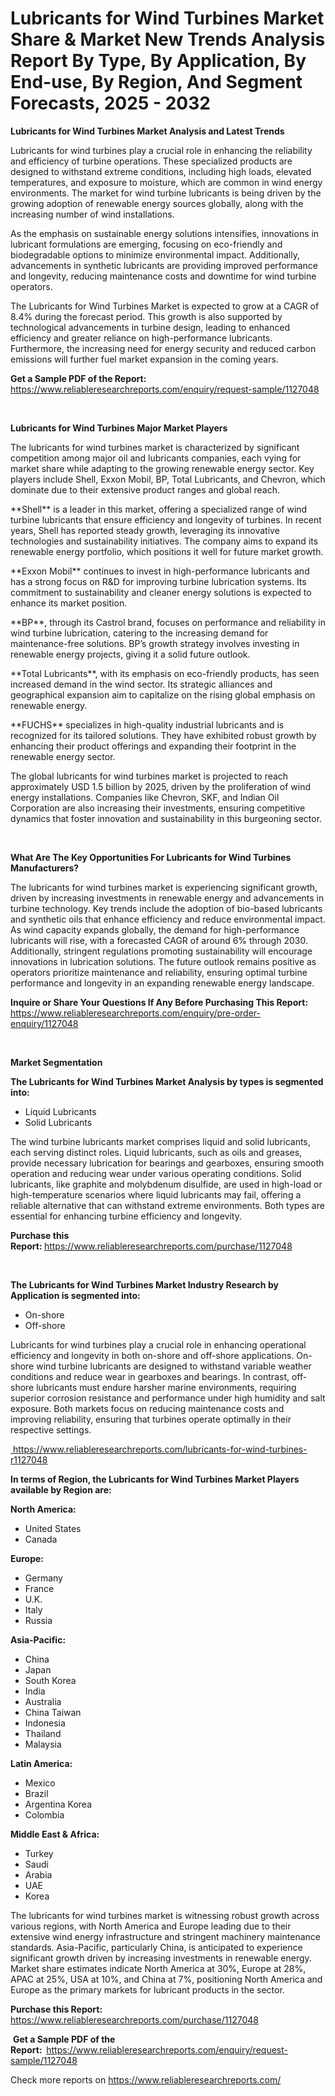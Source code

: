 <p><h1>Lubricants for Wind Turbines Market Share & Market New Trends Analysis Report By Type, By Application, By End-use, By Region, And Segment Forecasts, 2025 - 2032</h1></p><p><strong>Lubricants for Wind Turbines Market Analysis and Latest Trends</strong></p>
<p><p>Lubricants for wind turbines play a crucial role in enhancing the reliability and efficiency of turbine operations. These specialized products are designed to withstand extreme conditions, including high loads, elevated temperatures, and exposure to moisture, which are common in wind energy environments. The market for wind turbine lubricants is being driven by the growing adoption of renewable energy sources globally, along with the increasing number of wind installations.</p><p>As the emphasis on sustainable energy solutions intensifies, innovations in lubricant formulations are emerging, focusing on eco-friendly and biodegradable options to minimize environmental impact. Additionally, advancements in synthetic lubricants are providing improved performance and longevity, reducing maintenance costs and downtime for wind turbine operators.</p><p>The Lubricants for Wind Turbines Market is expected to grow at a CAGR of 8.4% during the forecast period. This growth is also supported by technological advancements in turbine design, leading to enhanced efficiency and greater reliance on high-performance lubricants. Furthermore, the increasing need for energy security and reduced carbon emissions will further fuel market expansion in the coming years.</p></p>
<p><strong>Get a Sample PDF of the Report:&nbsp;</strong> <a href="https://www.reliableresearchreports.com/enquiry/request-sample/1127048?utm_campaign=2884&utm_medium=2&utm_source=Github&utm_content=ia&utm_term=05032025&utm_id=lubricants-for-wind-turbines">https://www.reliableresearchreports.com/enquiry/request-sample/1127048</a></p>
<p>&nbsp;</p>
<p><strong>Lubricants for Wind Turbines Major Market Players</strong></p>
<p><p>The lubricants for wind turbines market is characterized by significant competition among major oil and lubricants companies, each vying for market share while adapting to the growing renewable energy sector. Key players include Shell, Exxon Mobil, BP, Total Lubricants, and Chevron, which dominate due to their extensive product ranges and global reach.</p><p>**Shell** is a leader in this market, offering a specialized range of wind turbine lubricants that ensure efficiency and longevity of turbines. In recent years, Shell has reported steady growth, leveraging its innovative technologies and sustainability initiatives. The company aims to expand its renewable energy portfolio, which positions it well for future market growth.</p><p>**Exxon Mobil** continues to invest in high-performance lubricants and has a strong focus on R&D for improving turbine lubrication systems. Its commitment to sustainability and cleaner energy solutions is expected to enhance its market position.</p><p>**BP**, through its Castrol brand, focuses on performance and reliability in wind turbine lubrication, catering to the increasing demand for maintenance-free solutions. BP’s growth strategy involves investing in renewable energy projects, giving it a solid future outlook.</p><p>**Total Lubricants**, with its emphasis on eco-friendly products, has seen increased demand in the wind sector. Its strategic alliances and geographical expansion aim to capitalize on the rising global emphasis on renewable energy.</p><p>**FUCHS** specializes in high-quality industrial lubricants and is recognized for its tailored solutions. They have exhibited robust growth by enhancing their product offerings and expanding their footprint in the renewable energy sector.</p><p>The global lubricants for wind turbines market is projected to reach approximately USD 1.5 billion by 2025, driven by the proliferation of wind energy installations. Companies like Chevron, SKF, and Indian Oil Corporation are also increasing their investments, ensuring competitive dynamics that foster innovation and sustainability in this burgeoning sector.</p></p>
<p>&nbsp;</p>
<p><strong>What Are The Key Opportunities For Lubricants for Wind Turbines Manufacturers?</strong></p>
<p><p>The lubricants for wind turbines market is experiencing significant growth, driven by increasing investments in renewable energy and advancements in turbine technology. Key trends include the adoption of bio-based lubricants and synthetic oils that enhance efficiency and reduce environmental impact. As wind capacity expands globally, the demand for high-performance lubricants will rise, with a forecasted CAGR of around 6% through 2030. Additionally, stringent regulations promoting sustainability will encourage innovations in lubrication solutions. The future outlook remains positive as operators prioritize maintenance and reliability, ensuring optimal turbine performance and longevity in an expanding renewable energy landscape.</p></p>
<p><strong>Inquire or Share Your Questions If Any Before Purchasing This Report:</strong> <a href="https://www.reliableresearchreports.com/enquiry/pre-order-enquiry/1127048?utm_campaign=2884&utm_medium=2&utm_source=Github&utm_content=ia&utm_term=05032025&utm_id=lubricants-for-wind-turbines">https://www.reliableresearchreports.com/enquiry/pre-order-enquiry/1127048</a></p>
<p>&nbsp;</p>
<p><strong>Market Segmentation</strong></p>
<p><strong>The Lubricants for Wind Turbines Market Analysis by types is segmented into:</strong></p>
<p><ul><li>Liquid Lubricants</li><li>Solid Lubricants</li></ul></p>
<p><p>The wind turbine lubricants market comprises liquid and solid lubricants, each serving distinct roles. Liquid lubricants, such as oils and greases, provide necessary lubrication for bearings and gearboxes, ensuring smooth operation and reducing wear under various operating conditions. Solid lubricants, like graphite and molybdenum disulfide, are used in high-load or high-temperature scenarios where liquid lubricants may fail, offering a reliable alternative that can withstand extreme environments. Both types are essential for enhancing turbine efficiency and longevity.</p></p>
<p><strong>Purchase this Report:&nbsp;</strong><a href="https://www.reliableresearchreports.com/purchase/1127048?utm_campaign=2884&utm_medium=2&utm_source=Github&utm_content=ia&utm_term=05032025&utm_id=lubricants-for-wind-turbines">https://www.reliableresearchreports.com/purchase/1127048</a></p>
<p>&nbsp;</p>
<p><strong>The Lubricants for Wind Turbines Market Industry Research by Application is segmented into:</strong></p>
<p><ul><li>On-shore</li><li>Off-shore</li></ul></p>
<p><p>Lubricants for wind turbines play a crucial role in enhancing operational efficiency and longevity in both on-shore and off-shore applications. On-shore wind turbine lubricants are designed to withstand variable weather conditions and reduce wear in gearboxes and bearings. In contrast, off-shore lubricants must endure harsher marine environments, requiring superior corrosion resistance and performance under high humidity and salt exposure. Both markets focus on reducing maintenance costs and improving reliability, ensuring that turbines operate optimally in their respective settings.</p></p>
<p><a href="https://www.reliableresearchreports.com/lubricants-for-wind-turbines-r1127048?utm_campaign=2884&utm_medium=2&utm_source=Github&utm_content=ia&utm_term=05032025&utm_id=lubricants-for-wind-turbines">&nbsp;https://www.reliableresearchreports.com/lubricants-for-wind-turbines-r1127048</a></p>
<p><strong>In terms of Region, the Lubricants for Wind Turbines Market Players available by Region are:</strong></p>
<p>
    <p> <strong> North America: </strong>
        <ul>
            <li>United States</li>
            <li>Canada</li>
        </ul>
        </p> 
    <p> <strong> Europe: </strong>
        <ul>
            <li>Germany</li>
            <li>France</li>
            <li>U.K.</li>
            <li>Italy</li>
            <li>Russia</li>
        </ul>
        </p> 
    <p> <strong> Asia-Pacific: </strong>
        <ul>
            <li>China</li>
            <li>Japan</li>
            <li>South Korea</li>
            <li>India</li>
            <li>Australia</li>
            <li>China Taiwan</li>
            <li>Indonesia</li>
            <li>Thailand</li>
            <li>Malaysia</li>
        </ul>
        </p> 
    <p> <strong> Latin America: </strong>
        <ul>
            <li>Mexico</li>
            <li>Brazil</li>
            <li>Argentina Korea</li>
            <li>Colombia</li>
        </ul>
        </p> 
    <p> <strong> Middle East & Africa: </strong>
        <ul>
            <li>Turkey</li>
            <li>Saudi</li>
            <li>Arabia</li>
            <li>UAE</li>
            <li>Korea</li>
        </ul>
    </p>
    </p>
<p><p>The lubricants for wind turbines market is witnessing robust growth across various regions, with North America and Europe leading due to their extensive wind energy infrastructure and stringent machinery maintenance standards. Asia-Pacific, particularly China, is anticipated to experience significant growth driven by increasing investments in renewable energy. Market share estimates indicate North America at 30%, Europe at 28%, APAC at 25%, USA at 10%, and China at 7%, positioning North America and Europe as the primary markets for lubricant products in the sector.</p></p>
<p><strong>Purchase this Report: </strong><a href="https://www.reliableresearchreports.com/purchase/1127048?utm_campaign=2884&utm_medium=2&utm_source=Github&utm_content=ia&utm_term=05032025&utm_id=lubricants-for-wind-turbines">https://www.reliableresearchreports.com/purchase/1127048</a></p>
<p>&nbsp;<strong>Get a Sample PDF of the Report:&nbsp;&nbsp;</strong><a href="https://www.reliableresearchreports.com/enquiry/request-sample/1127048?utm_campaign=2884&utm_medium=2&utm_source=Github&utm_content=ia&utm_term=05032025&utm_id=lubricants-for-wind-turbines">https://www.reliableresearchreports.com/enquiry/request-sample/1127048</a></p>
<p><strong></strong></p>
<p>Check more reports on <a href="https://www.reliableresearchreports.com/?utm_campaign=2884&utm_medium=2&utm_source=Github&utm_content=ia&utm_term=05032025&utm_id=lubricants-for-wind-turbines">https://www.reliableresearchreports.com/</a></p>